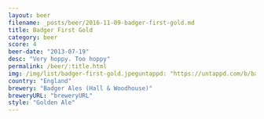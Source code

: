 ```yaml
---
layout: beer
filename: _posts/beer/2016-11-09-badger-first-gold.md
title: Badger First Gold
category: beer
score: 4
beer-date: "2013-07-19"
desc: "Very hoppy. Too hoppy"
permalink: /beer/:title.html
img: /img/list/badger-first-gold.jpeguntappd: "https://untappd.com/b/badger-ales--hall---woodhouse--first-call--first-gold/9722"
country: "England"
brewery: "Badger Ales (Hall & Woodhouse)"
breweryURL: "breweryURL"
style: "Golden Ale"
---
```

